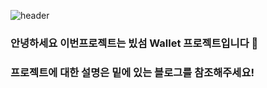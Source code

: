 


![header](https://capsule-render.vercel.app/api?type=slice&color=gradient&height=160&section=header&text=BTCProject-09%20%20PROJECT&fontAlign=50&fontAlignY=70&fontSize=90&fontColor=#eee)

### 안녕하세요 이번프로젝트는 빘섬 Wallet 프로젝트입니다 👋
### 프로젝트에 대한 설명은 밑에 있는 블로그를 참조해주세요!
